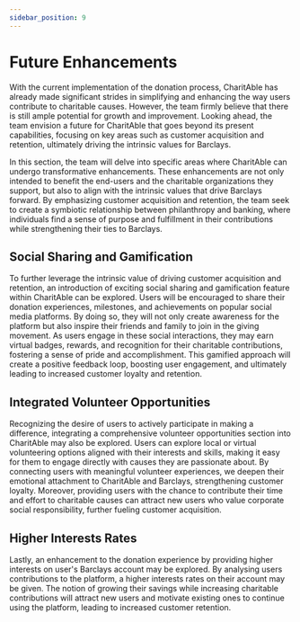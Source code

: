 ```yaml
---
sidebar_position: 9
---
```


# Future Enhancements
With the current implementation of the donation process, CharitAble has already made significant strides in simplifying and enhancing the way users contribute to charitable causes. However, the team firmly believe that there is still ample potential for growth and improvement. Looking ahead, the team envision a future for CharitAble that goes beyond its present capabilities, focusing on key areas such as customer acquisition and retention, ultimately driving the intrinsic values for Barclays.

In this section, the team will delve into specific areas where CharitAble can undergo transformative enhancements. These enhancements are not only intended to benefit the end-users and the charitable organizations they support, but also to align with the intrinsic values that drive Barclays forward. By emphasizing customer acquisition and retention, the team seek to create a symbiotic relationship between philanthropy and banking, where individuals find a sense of purpose and fulfillment in their contributions while strengthening their ties to Barclays.

## Social Sharing and Gamification
To further leverage the intrinsic value of driving customer acquisition and retention, an introduction of exciting social sharing and gamification feature within CharitAble can be explored. Users will be encouraged to share their donation experiences, milestones, and achievements on popular social media platforms. By doing so, they will not only create awareness for the platform but also inspire their friends and family to join in the giving movement. As users engage in these social interactions, they may earn virtual badges, rewards, and recognition for their charitable contributions, fostering a sense of pride and accomplishment. This gamified approach will create a positive feedback loop, boosting user engagement, and ultimately leading to increased customer loyalty and retention.

## Integrated Volunteer Opportunities
Recognizing the desire of users to actively participate in making a difference, integrating a comprehensive volunteer opportunities section into CharitAble may also be explored. Users can explore local or virtual volunteering options aligned with their interests and skills, making it easy for them to engage directly with causes they are passionate about. By connecting users with meaningful volunteer experiences, we deepen their emotional attachment to CharitAble and Barclays, strengthening customer loyalty. Moreover, providing users with the chance to contribute their time and effort to charitable causes can attract new users who value corporate social responsibility, further fueling customer acquisition.

## Higher Interests Rates
Lastly, an enhancement to the donation experience by providing higher interests on user's Barclays account may be explored. By analysing users contributions to the platform, a higher interests rates on their account may be given. The notion of growing their savings while increasing charitable contributions will attract new users and motivate existing ones to continue using the platform, leading to increased customer retention.
